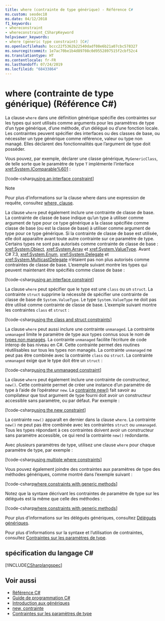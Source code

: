 ```yaml
---
title: where (contrainte de type générique) - Référence C#
ms.custom: seodec18
ms.date: 04/12/2018
f1_keywords:
- whereconstraint
- whereconstraint_CSharpKeyword
helpviewer_keywords:
- where (generic type constraint) [C#]
ms.openlocfilehash: bccc22f5362b22540dadf08e6b21a07cbc578327
ms.sourcegitcommit: 1e7ac70be1b4d89708c0d9552897515f2cbf52c4
ms.translationtype: HT
ms.contentlocale: fr-FR
ms.lasthandoff: 07/24/2019
ms.locfileid: "68433864"
---
```

# <a name="where-generic-type-constraint-c-reference"></a>where (contrainte de type générique) (Référence C#)

La clause `where` dans une définition générique spécifie des contraintes sur les types qui sont utilisés comme arguments pour les paramètres de type d’un type générique, d’une méthode, d’un délégué ou d’une fonction locale. Les contraintes peuvent spécifier des interfaces ou des classes de base, ou nécessiter un type générique comme référence, valeur ou type non managé. Elles déclarent des fonctionnalités que l’argument de type doit posséder.

Vous pouvez, par exemple, déclarer une classe générique, `MyGenericClass`, de telle sorte que le paramètre de type `T` implémente l’interface <xref:System.IComparable%601> :

[!code-csharp[using an interface constraint](../../../../samples/snippets/csharp/keywords/GenericWhereConstraints.cs#1)]

> [!NOTE]
> Pour plus d’informations sur la clause where dans une expression de requête, consultez [where, clause](where-clause.md).

La clause `where` peut également inclure une contrainte de classe de base. La contrainte de classe de base indique qu’un type à utiliser comme argument de type pour ce type générique a la classe spécifiée comme classe de base (ou est la classe de base) à utiliser comme argument de type pour ce type générique. Si la contrainte de classe de base est utilisée, elle doit apparaître avant toute autre contrainte sur ce paramètre de type. Certains types ne sont pas autorisés comme contrainte de classe de base : <xref:System.Object>, <xref:System.Array> et <xref:System.ValueType>. Avant C# 7.3, <xref:System.Enum>, <xref:System.Delegate> et <xref:System.MulticastDelegate> n’étaient pas non plus autorisés comme contraintes de classe de base. L’exemple suivant montre les types qui peuvent maintenant être spécifiés comme classe de base :

[!code-csharp[using an interface constraint](../../../../samples/snippets/csharp/keywords/GenericWhereConstraints.cs#2)]

La clause `where` peut spécifier que le type est une `class` ou un `struct`. La contrainte `struct` supprime la nécessité de spécifier une contrainte de classe de base de `System.ValueType`. Le type `System.ValueType` ne doit pas être utilisé comme contrainte de classe de base. L’exemple suivant montre les contraintes `class` et `struct` :

[!code-csharp[using the class and struct constraints](../../../../samples/snippets/csharp/keywords/GenericWhereConstraints.cs#3)]

La clause `where` peut aussi inclure une contrainte `unmanaged`. La contrainte `unmanaged` limite le paramètre de type aux types connus sous le nom de [types non managés](../builtin-types/unmanaged-types.md). La contrainte `unmanaged` facilite l’écriture de code interop de bas niveau en C#. Cette contrainte permet des routines réutilisables sur tous les types non managés. La contrainte `unmanaged` ne peut pas être combinée avec la contrainte `class` ou `struct`. La contrainte `unmanaged` exige que le type doit être un `struct` :

[!code-csharp[using the unmanaged constraint](../../../../samples/snippets/csharp/keywords/GenericWhereConstraints.cs#4)]

La clause `where` peut également inclure une contrainte de constructeur, `new()`. Cette contrainte permet de créer une instance d’un paramètre de type à l’aide de l’opérateur `new`. La [contrainte new()](new-constraint.md) fait savoir au compilateur que tout argument de type fourni doit avoir un constructeur accessible sans paramètre, ou par défaut. Par exemple :

[!code-csharp[using the new constraint](../../../../samples/snippets/csharp/keywords/GenericWhereConstraints.cs#5)]

La contrainte `new()` apparaît en dernier dans la clause `where`. La contrainte `new()` ne peut pas être combinée avec les contraintes `struct` ou `unmanaged`. Tous les types répondant à ces contraintes doivent avoir un constructeur sans paramètre accessible, ce qui rend la contrainte `new()` redondante.

Avec plusieurs paramètres de type, utilisez une clause `where` pour chaque paramètre de type, par exemple :

[!code-csharp[using multiple where constraints](../../../../samples/snippets/csharp/keywords/GenericWhereConstraints.cs#6)]

Vous pouvez également joindre des contraintes aux paramètres de type des méthodes génériques, comme montré dans l’exemple suivant :

[!code-csharp[where constraints with generic methods](../../../../samples/snippets/csharp/keywords/GenericWhereConstraints.cs#7)]

Notez que la syntaxe décrivant les contraintes de paramètre de type sur les délégués est la même que celle des méthodes :

[!code-csharp[where constraints with generic methods](../../../../samples/snippets/csharp/keywords/GenericWhereConstraints.cs#8)]

Pour plus d’informations sur les délégués génériques, consultez [Délégués génériques](../../../csharp/programming-guide/generics/generic-delegates.md).

Pour plus d’informations sur la syntaxe et l’utilisation de contraintes, consultez [Contraintes sur les paramètres de type](../../../csharp/programming-guide/generics/constraints-on-type-parameters.md).

## <a name="c-language-specification"></a>spécification du langage C#

 [!INCLUDE[CSharplangspec](~/includes/csharplangspec-md.md)]

## <a name="see-also"></a>Voir aussi

- [Référence C#](../../../csharp/language-reference/index.md)
- [Guide de programmation C#](../../../csharp/programming-guide/index.md)
- [Introduction aux génériques](../../../csharp/programming-guide/generics/index.md)
- [new, contrainte](../../../csharp/language-reference/keywords/new-constraint.md)
- [Contraintes sur les paramètres de type](../../../csharp/programming-guide/generics/constraints-on-type-parameters.md)
